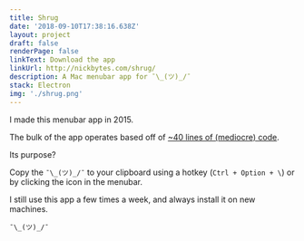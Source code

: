 ```yaml
---
title: Shrug
date: '2018-09-10T17:38:16.638Z'
layout: project
draft: false
renderPage: false
linkText: Download the app
linkUrl: http://nickbytes.com/shrug/
description: A Mac menubar app for ¯\_(ツ)_/¯
stack: Electron
img: './shrug.png'
---
```


I made this menubar app in 2015.

The bulk of the app operates based off of [~40 lines of (mediocre) code](https://github.com/nickbytes/shrug/blob/master/main.js).

Its purpose?

Copy the `¯\_(ツ)_/¯` to your clipboard using a hotkey (`Ctrl + Option + \`) or by clicking the icon in the menubar.

I still use this app a few times a week, and always install it on new machines.

`¯\_(ツ)_/¯`
